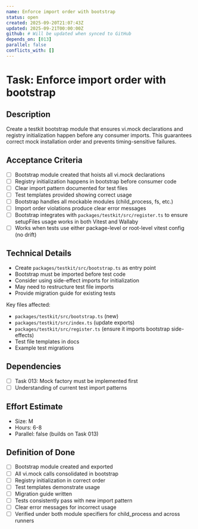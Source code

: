 ```yaml
---
name: Enforce import order with bootstrap
status: open
created: 2025-09-20T21:07:43Z
updated: 2025-09-21T00:00:00Z
github: # Will be updated when synced to GitHub
depends_on: [013]
parallel: false
conflicts_with: []
---
```


# Task: Enforce import order with bootstrap

## Description

Create a testkit bootstrap module that ensures vi.mock declarations and registry initialization happen before any consumer imports. This guarantees correct mock installation order and prevents timing-sensitive failures.

## Acceptance Criteria

- [ ] Bootstrap module created that hoists all vi.mock declarations
- [ ] Registry initialization happens in bootstrap before consumer code
- [ ] Clear import pattern documented for test files
- [ ] Test templates provided showing correct usage
- [ ] Bootstrap handles all mockable modules (child_process, fs, etc.)
- [ ] Import order violations produce clear error messages
- [ ] Bootstrap integrates with `packages/testkit/src/register.ts` to ensure setupFiles usage works in both Vitest and Wallaby
- [ ] Works when tests use either package-level or root-level vitest config (no drift)

## Technical Details

- Create `packages/testkit/src/bootstrap.ts` as entry point
- Bootstrap must be imported before test code
- Consider using side-effect imports for initialization
- May need to restructure test file imports
- Provide migration guide for existing tests

Key files affected:

- `packages/testkit/src/bootstrap.ts` (new)
- `packages/testkit/src/index.ts` (update exports)
- `packages/testkit/src/register.ts` (ensure it imports bootstrap side-effects)
- Test file templates in docs
- Example test migrations

## Dependencies

- [ ] Task 013: Mock factory must be implemented first
- [ ] Understanding of current test import patterns

## Effort Estimate

- Size: M
- Hours: 6-8
- Parallel: false (builds on Task 013)

## Definition of Done

- [ ] Bootstrap module created and exported
- [ ] All vi.mock calls consolidated in bootstrap
- [ ] Registry initialization in correct order
- [ ] Test templates demonstrate usage
- [ ] Migration guide written
- [ ] Tests consistently pass with new import pattern
- [ ] Clear error messages for incorrect usage
- [ ] Verified under both module specifiers for child_process and across runners
